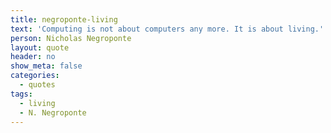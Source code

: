 ```yaml
---
title: negroponte-living
text: 'Computing is not about computers any more. It is about living.'
person: Nicholas Negroponte
layout: quote
header: no
show_meta: false
categories:
  - quotes
tags:
  - living
  - N. Negroponte
---
```

